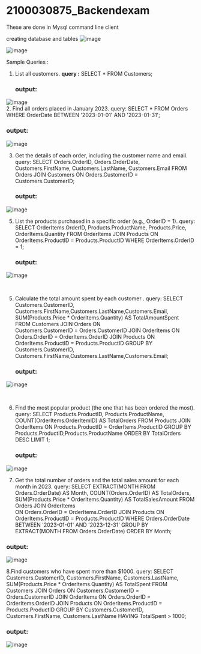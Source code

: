 # 2100030875_Backendexam

These are done in Mysql command line client

creating database and tables 
![image](https://github.com/Pradeeptata0411/2100030875_Backendexam/assets/109360049/d7afcae0-fb88-4fef-8f88-91fdae0565b4)

![image](https://github.com/Pradeeptata0411/2100030875_Backendexam/assets/109360049/b34d53c6-a9f6-4f6d-82b2-bc7c0c389f30)


Sample Queries :
1. List all customers.
   **query :**
   SELECT * FROM Customers;<br>
   <h3>output:</h3>
![image](https://github.com/Pradeeptata0411/2100030875_Backendexam/assets/109360049/5490e5e3-2148-4c1b-9334-cd0c0cd5d8c3)
<br>
2. Find all orders placed in January 2023.
    query:
    SELECT * FROM Orders WHERE OrderDate BETWEEN '2023-01-01' AND '2023-01-31';<br>
    <h3>output:</h3>
![image](https://github.com/Pradeeptata0411/jfsdproject/assets/109360049/fcb04a26-d032-4e10-ade7-b1438036184e)
<br>

3. Get the details of each order, including the customer name and email.
   query:
   SELECT Orders.OrderID, Orders.OrderDate, Customers.FirstName, Customers.LastName, Customers.Email FROM Orders JOIN Customers ON Orders.CustomerID = Customers.CustomerID;
   <h3>output:</h3>
![image](https://github.com/Pradeeptata0411/2100030875_Backendexam/assets/109360049/37456d51-33df-4a23-bc44-3e5c5d5f458a)
<br>

5. List the products purchased in a specific order (e.g., OrderID = 1).
   query:
   SELECT OrderItems.OrderID, Products.ProductName, Products.Price, OrderItems.Quantity FROM OrderItems JOIN Products ON OrderItems.ProductID = Products.ProductID WHERE 
   OrderItems.OrderID = 1;
   <h3>output:</h3>
![image](https://github.com/Pradeeptata0411/2100030875_Backendexam/assets/109360049/e1de8276-e95e-4b2e-8329-573b5132e1b8)

<br>

5. Calculate the total amount spent by each customer .
   query:
   SELECT Customers.CustomerID, Customers.FirstName,Customers.LastName,Customers.Email, SUM(Products.Price * OrderItems.Quantity) AS TotalAmountSpent FROM  Customers JOIN  Orders ON     
   Customers.CustomerID = Orders.CustomerID JOIN  OrderItems ON Orders.OrderID = OrderItems.OrderID JOIN  Products ON OrderItems.ProductID = Products.ProductID GROUP BY 
   Customers.CustomerID, Customers.FirstName,Customers.LastName,Customers.Email;
   <h3>output:</h3>
![image](https://github.com/Pradeeptata0411/2100030875_Backendexam/assets/109360049/5182afea-272c-461c-8214-bc5c0cecc1fb)

<br>

6. Find the most popular product (the one that has been ordered the most).
   query:
   SELECT Products.ProductID, Products.ProductName, COUNT(OrderItems.OrderItemID) AS TotalOrders FROM Products JOIN OrderItems ON Products.ProductID = OrderItems.ProductID GROUP BY    
   Products.ProductID,Products.ProductName ORDER BY TotalOrders DESC LIMIT 1;
   <h3>output:</h3>
![image](https://github.com/Pradeeptata0411/2100030875_Backendexam/assets/109360049/477c2e04-e29e-4844-90e4-6697fe12f371)


7. Get the total number of orders and the total sales amount for each month in 2023.
   query:
   SELECT EXTRACT(MONTH FROM Orders.OrderDate) AS Month, COUNT(Orders.OrderID) AS TotalOrders, SUM(Products.Price * OrderItems.Quantity) AS TotalSalesAmount FROM Orders JOIN OrderItems   
   ON Orders.OrderID = OrderItems.OrderID JOIN Products ON OrderItems.ProductID = Products.ProductID WHERE Orders.OrderDate BETWEEN '2023-01-01' AND '2023-12-31' GROUP BY EXTRACT(MONTH 
   FROM Orders.OrderDate) ORDER BY Month;
  <h3>output:</h3>

![image](https://github.com/Pradeeptata0411/2100030875_Backendexam/assets/109360049/a722dfce-76f5-4e6c-a67d-f67acfe3d8a1)

8.Find customers who have spent more than $1000.
  query:
  SELECT Customers.CustomerID, Customers.FirstName, Customers.LastName, SUM(Products.Price * OrderItems.Quantity) AS TotalSpent FROM Customers JOIN Orders ON Customers.CustomerID =   
  Orders.CustomerID JOIN OrderItems ON Orders.OrderID = OrderItems.OrderID JOIN Products ON OrderItems.ProductID = Products.ProductID GROUP BY Customers.CustomerID, Customers.FirstName, 
  Customers.LastName HAVING TotalSpent > 1000;
  <h3>output:</h3>
  
![image](https://github.com/Pradeeptata0411/2100030875_Backendexam/assets/109360049/31abb663-11d5-4422-8aae-3525702367bf)

